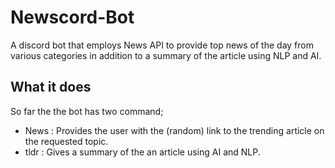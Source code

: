 # Newscord-Bot
A discord bot that employs News API to provide top news of the day from various categories in addition to a summary of the article using NLP and AI.

## What it does
So far the the bot has two command; 
- News <topic> : Provides the user with the (random) link to the trending article on the requested topic. 
- tldr <url> : Gives a summary of the an article using AI and NLP.
